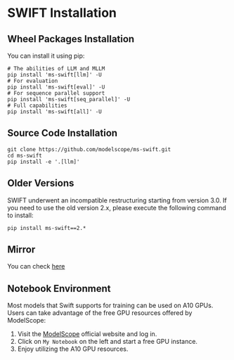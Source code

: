 # SWIFT Installation

## Wheel Packages Installation

You can install it using pip:

```shell
# The abilities of LLM and MLLM
pip install 'ms-swift[llm]' -U
# For evaluation
pip install 'ms-swift[eval]' -U
# For sequence parallel support
pip install 'ms-swift[seq_parallel]' -U
# Full capabilities
pip install 'ms-swift[all]' -U
```

## Source Code Installation

```shell
git clone https://github.com/modelscope/ms-swift.git
cd ms-swift
pip install -e '.[llm]'
```

## Older Versions

SWIFT underwent an incompatible restructuring starting from version 3.0. If you need to use the old version 2.x, please execute the following command to install:

```shell
pip install ms-swift==2.*
```

## Mirror

You can check [here](https://modelscope.cn/docs/intro/environment-setup#%E6%9C%80%E6%96%B0%E9%95%9C%E5%83%8F)

## Notebook Environment

Most models that Swift supports for training can be used on A10 GPUs. Users can take advantage of the free GPU resources offered by ModelScope:

1. Visit the [ModelScope](https://www.modelscope.cn) official website and log in.
2. Click on `My Notebook` on the left and start a free GPU instance.
3. Enjoy utilizing the A10 GPU resources.
